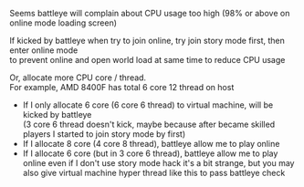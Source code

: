 Seems battleye will complain about CPU usage too high (98% or above on online mode loading screen)

If kicked by battleye when try to join online, try join story mode first, then enter online mode  
to prevent online and open world load at same time to reduce CPU usage

Or, allocate more CPU core / thread.  
For example, AMD 8400F has total 6 core 12 thread on host
- If I only allocate 6 core (6 core 6 thread) to virtual machine, will be kicked by battleye  
(3 core 6 thread doesn't kick, maybe because after became skilled players I started to join story mode by first)
- If I allocate 8 core (4 core 8 thread), battleye allow me to play online
- If I allocate 6 core (but in 3 core 6 thread), battleye allow me to play online even if I don't use story mode hack
it's a bit strange, but you may also give virtual machine hyper thread like this to pass battleye check
